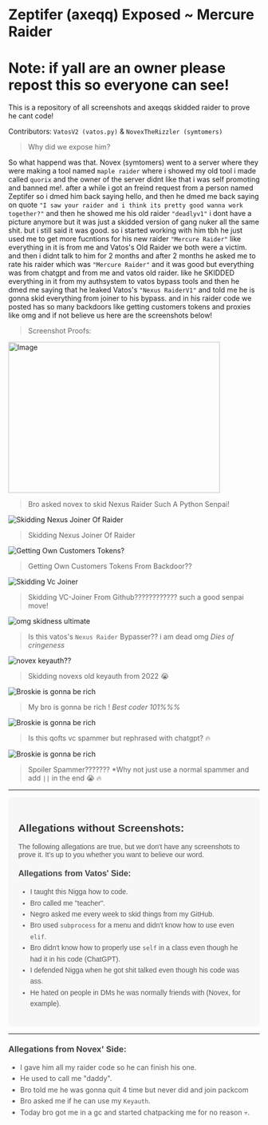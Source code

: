 # Zeptifer (axeqq) Exposed ~ Mercure Raider
# Note: if yall are an owner please repost this so everyone can see!
This is a repository of all screenshots and axeqqs skidded raider to prove he cant code!

Contributors: `VatosV2 (vatos.py)` & `NovexTheRizzler (symtomers)`

> Why did we expose him?

So what happend was that. Novex (symtomers) went to a server where they were making a tool named `maple raider` where i showed my old tool i made called `quorix` and the owner of the server didnt like that i was self promoting
and banned me!. after a while i got an freind request from a person named Zeptifer so i dmed him back saying hello, and then he dmed me back saying on quote `"I saw your raider and i think its pretty good wanna work together?"` and then he showed me his old raider `"deadlyv1"` i dont have a picture anymore but it was just a skidded version of gang nuker all the same shit. but i still said it was good. so i started working with him tbh he just used me to get more fucntions for his new raider `"Mercure Raider"` like everything in it is from me and Vatos's Old Raider we both were a victim. and then i didnt talk to him for 2 months and after 2 months he asked me to rate his raider which was `"Mercure Raider"` and it was good but everything was from chatgpt and from me and vatos old raider. like he SKIDDED everything in it from my authsystem to vatos bypass tools and then he dmed me saying that he leaked Vatos's `"Nexus RaiderV1"` and told me he is gonna skid everything from joiner to his bypass. and in his raider code we posted has so many backdoors like getting customers tokens and proxies like omg and if not believe us here are the screenshots below!

> Screenshot Proofs:

<img src="https://media.discordapp.net/attachments/1268968730688487454/1274682444649594923/image.png?ex=66c32409&is=66c1d289&hm=9b81fc40ae96a9a0bb8c1824ddf0ee9ce7db609e23ae33e9af9e576ea7b043f9&=&format=webp&quality=lossless" alt="Image" width="424" height="302"> 

> Bro asked novex to skid Nexus Raider Such A Python Senpai!

![Skidding Nexus Joiner Of Raider](https://media.discordapp.net/attachments/1268968730688487454/1274682530716450898/image.png?ex=66c3241d&is=66c1d29d&hm=ea75b76253b6e3b5adc96317c3883de4adfb503c723df42b7884763eeea0bedf&=&format=webp&quality=lossless&width=824&height=353) 
> Skidding Nexus Joiner Of Raider

![Getting Own Customers Tokens?](https://media.discordapp.net/attachments/1268968730688487454/1274683575643668632/image.png?ex=66c32516&is=66c1d396&hm=089cb349e316968e3f3c967711865b94be20a8ca4ae26dcd8f84118d77cf658a&=&format=webp&quality=lossless&width=1441&height=282) 
> Getting Own Customers Tokens From Backdoor??

![Skidding Vc Joiner](https://media.discordapp.net/attachments/1268968730688487454/1274684010496528385/image.png?ex=66c3257e&is=66c1d3fe&hm=750beb7b3e656302c4acded7869a1f3ffcc64fc8322835d8271837523e6b0dca&=&format=webp&quality=lossless&width=1348&height=604) 
> Skidding VC-Joiner From Github???????????? such a good senpai move!

![omg skidness ultimate](https://media.discordapp.net/attachments/1268968730688487454/1274685035953262623/image.png?ex=66c32673&is=66c1d4f3&hm=766ed396b014c87ef1b05ce9c0116edda80ea95894b3c29efae6f73d53ddf921&=&format=webp&quality=lossless&width=1441&height=601) 
> Is this vatos's `Nexus Raider` Bypasser?? i am dead omg *Dies of cringeness*

![novex keyauth??](https://media.discordapp.net/attachments/1268968730688487454/1274685515685429389/image.png?ex=66c326e5&is=66c1d565&hm=6d8cd87a575e76a721f8ea0d789574adbf5f2232dfdc0beeadf3872840c7f9f7&=&format=webp&quality=lossless&width=898&height=604) 
> Skidding novexs old keyauth from 2022 😭

![Broskie is gonna be rich](https://media.discordapp.net/attachments/1270088487990853642/1274661798666305536/image.png?ex=66c310ce&is=66c1bf4e&hm=e89759fbe2a0ea38cdb9f2abb28098861a3842574e16fc4597fd17e08431f17c&=&format=webp&quality=lossless&width=816&height=506) 
> My bro is gonna be rich ! *Best coder 101%%%*

![Broskie is gonna be rich](https://media.discordapp.net/attachments/1274697600976556032/1274698833347219497/image.png?ex=66c3334c&is=66c1e1cc&hm=e01229843fb9f8232ef3d979a995ec9bc2fd21b4d8e2f3622b508ad4d85e1b2f&=&format=webp&quality=lossless&width=1227&height=604) 
> Is this qofts vc spammer but rephrased with chatgpt? 🔥

![Broskie is gonna be rich](https://media.discordapp.net/attachments/1274697600976556032/1274698999026155582/image.png?ex=66c33374&is=66c1e1f4&hm=85bc90bd767a6f99ca45063fe2188bf1a37766166601dadaf2669cd73a70cbb1&=&format=webp&quality=lossless&width=1268&height=602) 
> Spoiler Spammer??????? *Why not just use a normal spammer and add `||` in the end 😭 🔥


---------------------------------------------------------------------

<div style="background-color: #f7f7f7; padding: 20px; border-radius: 8px; font-family: Arial, sans-serif;">
    <h2 style="color: #333;">Allegations without Screenshots:</h2>
    <p style="color: #555; font-size: 14px;">
        The following allegations are true, but we don't have any screenshots to prove it. It's up to you whether you want to believe our word.
    </p>
    <h3 style="color: #444; margin-top: 20px;">Allegations from Vatos' Side:</h3>
    <ul style="color: #555; font-size: 14px; line-height: 1.6;">
        <li>I taught this Nigga how to code.</li>
        <li>Bro called me "teacher".</li>
        <li>Negro asked me every week to skid things from my GitHub.</li>
        <li>Bro used <code>subprocess</code> for a menu and didn't know how to use even <code>elif</code>.</li>
        <li>Bro didn't know how to properly use <code>self</code> in a class even though he had it in his code (ChatGPT).</li>
        <li>I defended Nigga when he got shit talked even though his code was ass.</li>
        <li>He hated on people in DMs he was normally friends with (Novex, for example).</li>
    </ul>
</div>

----------------------------------------------------------------------
</p>
    <h3 style="color: #444; margin-top: 20px;">Allegations from Novex' Side:</h3>
    <ul style="color: #555; font-size: 14px; line-height: 1.6;">
        <li>I gave him all my raider code so he can finish his one.</li>
        <li>He used to call me "daddy".</li>
        <li>Bro told me he was gonna quit 4 time but never did and join packcom</li>
        <li>Bro asked me if he can use my <code>Keyauth</code>.</li>
        <li>Today bro got me in a gc and started chatpacking me for no reason 💀.</li>
    </ul>
</div>

